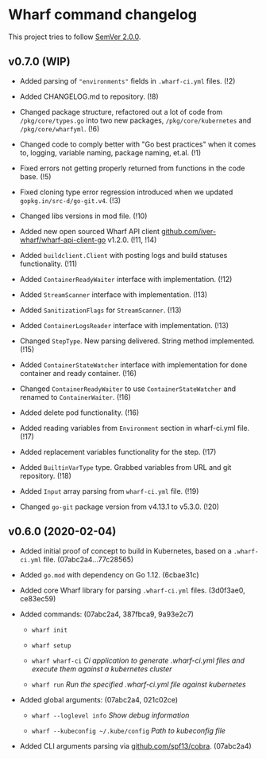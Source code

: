 # Wharf command changelog

This project tries to follow [SemVer 2.0.0](https://semver.org/).

<!--
	When composing new changes to this list, try to follow convention.

	The WIP release shall be updated just before adding the Git tag.
	From (WIP) to (YYYY-MM-DD), ex: (2021-02-09) for 9th of Febuary, 2021

	A good source on conventions can be found here:
	https://changelog.md/
-->

## v0.7.0 (WIP)

- Added parsing of `"environments"` fields in `.wharf-ci.yml` files. (!2)

- Added CHANGELOG.md to repository. (!8)

- Changed package structure, refactored out a lot of code from
  `/pkg/core/types.go` into two new packages, `/pkg/core/kubernetes` and
  `/pkg/core/wharfyml`. (!6)

- Changed code to comply better with "Go best practices" when it comes to,
  logging, variable naming, package naming, et.al. (!1)

- Fixed errors not getting properly returned from functions in the code base.
  (!5)

- Fixed cloning type error regression introduced when we updated
  `gopkg.in/src-d/go-git.v4`. (!3)
  
- Changed libs versions in mod file. (!10)

- Added new open sourced Wharf API client
  [github.com/iver-wharf/wharf-api-client-go](https://github.com/iver-wharf/wharf-api-client-go)
  v1.2.0. (!11, !14)

- Added `buildclient.Client` with posting logs and build statuses functionality. (!11)

- Added `ContainerReadyWaiter` interface with implementation. (!12)

- Added `StreamScanner` interface with implementation. (!13)

- Added `SanitizationFlags` for `StreamScanner`. (!13)

- Added `ContainerLogsReader` interface with implementation. (!13)

- Changed `StepType`. New parsing delivered. String method implemented. (!15)

- Added `ContainerStateWatcher` interface with implementation for done container and ready container. (!16)

- Changed `ContainerReadyWaiter` to use `ContainerStateWatcher` and renamed to `ContainerWaiter`. (!16)

- Added delete pod functionality. (!16)

- Added reading variables from `Environment` section in wharf-ci.yml file. (!17)

- Added replacement variables functionality for the step. (!17)

- Added `BuiltinVarType` type. Grabbed variables from URL and git repository. (!18)

- Added `Input` array parsing from `wharf-ci.yml` file. (!19)

- Changed `go-git` package version from v4.13.1 to v5.3.0. (!20)

## v0.6.0 (2020-02-04)

- Added initial proof of concept to build in Kubernetes, based on a
  `.wharf-ci.yml` file. (07abc2a4...77c28565)

- Added `go.mod` with dependency on Go 1.12. (6cbae31c)

- Added core Wharf library for parsing `.wharf-ci.yml` files.
  (3d0f3ae0, ce83ec59)

- Added commands: (07abc2a4, 387fbca9, 9a93e2c7)

  - `wharf init`

  - `wharf setup`

  - `wharf wharf-ci` *Ci application to generate .wharf-ci.yml files and execute
    them against a kubernetes cluster*

  - `wharf run` *Run the specified .wharf-ci.yml file against kubernetes*

- Added global arguments: (07abc2a4, 021c02ce)

  - `wharf --loglevel info` *Show debug information*

  - `wharf --kubeconfig ~/.kube/config` *Path to kubeconfig file*

- Added CLI arguments parsing via
  [github.com/spf13/cobra](https://github.com/spf13/cobra). (07abc2a4)

